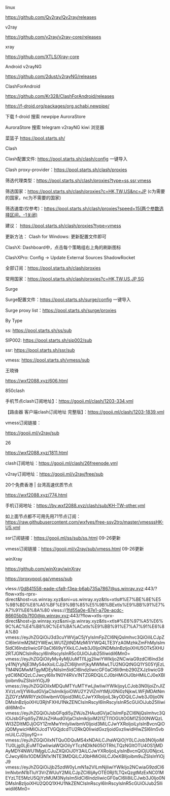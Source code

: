 
linux 

https://github.com/Qv2ray/Qv2ray/releases

v2ray

https://github.com/v2ray/v2ray-core/releases

xray

https://github.com/XTLS/Xray-core


Android v2rayNG

https://github.com/2dust/v2rayNG/releases



ClashForAndroid

https://github.com/Kr328/ClashForAndroid/releases


https://f-droid.org/packages/org.schabi.newpipe/

下载 f-droid 搜索 newpipe  AuroraStore      

AuroraStore 搜索 telegram  v2rayNG  kiwi 浏览器


菜篮子  https://pool.starts.sh/

Clash

Clash配置文件: https://pool.starts.sh/clash/config 一键导入

Clash proxy-provider：https://pool.starts.sh/clash/proxies

筛选代理类型：https://pool.starts.sh/clash/proxies?type=ss,ssr,vmess

筛选国家：https://pool.starts.sh/clash/proxies?c=HK,TW,US&nc=JP (c为需要的国家，nc为不需要的国家)

筛选速度(仅参考)：https://pool.starts.sh/clash/proxies?speed=15(两个参数选择区间，-1关闭)

建议： https://pool.starts.sh/clash/proxies?type=vmess

更新方法：
Clash for Windows: 更新配置文件即可

ClashX: Dashboard中，点击每个策略组右上角的刷新图标

ClashXPro: Config → Update External Sources
ShadowRocket

全部订阅：https://pool.starts.sh/clash/proxies

常用国家：https://pool.starts.sh/clash/proxies?c=HK,TW,US,JP,SG

Surge

Surge配置文件：https://pool.starts.sh/surge/config 一键导入

Surge proxy list：https://pool.starts.sh/surge/proxies

By Type

ss: https://pool.starts.sh/ss/sub

SIP002: https://pool.starts.sh/sip002/sub

ssr: https://pool.starts.sh/ssr/sub

vmess: https://pool.starts.sh/vmess/sub


王晓锋

https://wxf2088.xyz/606.html

850clash

手机节点clash订阅地址】：https://gooii.ml/clash/1203-334.yml

【路由器 客户端clash订阅地址 完整版】：https://gooii.ml/clash/1203-1839.yml


vmess订阅链接：

https://gooii.ml/v2ray/sub

26

https://wxf2088.xyz/1811.html

clash订阅地址：https://gooii.ml/clash/26freenode.yml

v2ray订阅地址：https://gooii.ml/v2ray/free/sub

20个免费香港 | 台湾高速优质节点

https://wxf2088.xyz/774.html

手机订阅地址：https://by.wxf2088.xyz/clash/sub/KH-TW-other.yml

如上面节点都不可用先用71节点订阅：https://raw.githubusercontent.com/wxfyes/free-ssv2tro/master/vmesssHK-US.yml

ssr订阅链接：https://gooii.ml/ss/sub/ss.html   09-26更新

vmess订阅链接：https://gooii.ml/v2ray/sub/vmess.html  09-26更新


winXray

https://github.com/winXray/winXray


https://proxypool.ga/vmess/sub


vless://0d841558-eade-cfa9-f3ea-b6ab735a7867@us.winray.xyz:443/?flow=xtls-rprx-direct&host=us.winray.xyz&sni=us.winray.xyz&tls=xtls#%E7%BE%8E%E5%9B%BD%E8%A5%BF%E9%9B%85%E5%9B%BExtls%E9%BB%91%E7%A7%91%E6%8A%80
vless://1fd55a0e-67e1-a70e-acdc-86605b0b7f00@jp.winray.xyz:443/?flow=xtls-rprx-direct&host=jp.winray.xyz&sni=jp.winray.xyz&tls=xtls#%E6%97%A5%E6%9C%AC%E4%B8%9C%E4%BA%ACxtls%E9%BB%91%E7%A7%91%E6%8A%80
vmess://eyJhZGQiOiJ3d3cuYWVjaC5jYyIsImFpZCI6NjQsImhvc3QiOiIiLCJpZCI6ImVmM2M2YWEwLWU1ZjItNDMzMi1iYWQ4LTE3YzA0MzhkZmFhMyIsIm5ldCI6IndzIiwicGF0aCI6Ii9yYXkiLCJwb3J0Ijo0NDMsInBzIjoiXHU5OTk5XHU2RTJGNCIsInRscyI6InRscyIsInR5cGUiOiJub25lIiwidiI6Mn0=
vmess://eyJhZGQiOiIyMy4yMjUuMTI1Ljg2IiwiYWlkIjo2NCwiaG9zdCI6Ind3dy41NjYyNjE3My54eXoiLCJpZCI6IjhmYjkyMWMwLTU2NGQtNGQ1YS05YjEzLTM4NGMwMTgyMDEyNiIsIm5ldCI6IndzIiwicGF0aCI6Ii9mb290ZXJzIiwicG9ydCI6NDQzLCJwcyI6Ilx1N0Y4RVx1NTZGRDQiLCJ0bHMiOiJ0bHMiLCJ0eXBlIjoibm9uZSIsInYiOjJ9
vmess://eyJhZGQiOiIxMDQuMTYuMTYwLjIwIiwiYWlkIjoyLCJob3N0IjoiZnJlZXVzLm1jYW4udGVjaCIsImlkIjoiOWU2Y2VlZmYtMjU0Ni0zNjkwLWFjMDAtNmZjZGYzMWRlYzk0IiwibmV0Ijoid3MiLCJwYXRoIjoiL3kyODQiLCJwb3J0Ijo0NDMsInBzIjoiXHU3RjhFXHU1NkZENCIsInRscyI6InRscyIsInR5cGUiOiJub25lIiwidiI6Mn0=
vmess://eyJhZGQiOiJsbGFqdi5yZWJsZHAudGVjaCIsImFpZCI6NjQsImhvc3QiOiJsbGFqdi5yZWJsZHAudGVjaCIsImlkIjoiM2I1ZTI1OGUtOGM1ZS00NWQzLWI3ZDItMDJjOGY1ZmMwYmIyIiwibmV0Ijoid3MiLCJwYXRoIjoiLyIsInBvcnQiOjQ0MywicHMiOiJcdTVGQjdcdTU2RkQ0IiwidGxzIjoidGxzIiwidHlwZSI6Im5vbmUiLCJ2IjoyfQ==
vmess://eyJhZGQiOiIxNTQuODQuMS4xNDAiLCJhaWQiOjY0LCJob3N0IjoiMTU0Ljg0LjEuMTQwIiwiaWQiOiIyYTczNDlkNi05OTRhLTQzNGItOTU4OS1jMDAyMDY4NWU1MjgiLCJuZXQiOiJ0Y3AiLCJwYXRoIjoiLyIsInBvcnQiOjU0NjcxLCJwcyI6Ilx1ODM3N1x1NTE3MDQiLCJ0bHMiOiIiLCJ0eXBlIjoibm9uZSIsInYiOjJ9
vmess://eyJhZGQiOiJjb25zdW0yLmN1a2VlLmNjIiwiYWlkIjo2NCwiaG9zdCI6ImNvbnN1bTIuY3VrZWUuY2MiLCJpZCI6IjAyOTE0RjI1LTQxQzgtMzExNC01MEYzLTE5MzU5QjYzMUM3NyIsIm5ldCI6IndzIiwicGF0aCI6Ii8iLCJwb3J0Ijo0NDMsInBzIjoiXHU2Q0Q1XHU1NkZENCIsInRscyI6InRscyIsInR5cGUiOiJub25lIiwidiI6Mn0=
